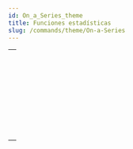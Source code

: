 ```yaml
---
id: On_a_Series_theme
title: Funciones estadísticas
slug: /commands/theme/On-a-Series
---
```


|                                                                                                 |
| ----------------------------------------------------------------------------------------------- |
| [<!-- INCLUDE #_command_.Average.Syntax -->](../../commands-legacy/average.md)<br/>             |
| [<!-- INCLUDE #_command_.Max.Syntax -->](../../commands-legacy/max.md)<br/>                     |
| [<!-- INCLUDE #_command_.Min.Syntax -->](../../commands-legacy/min.md)<br/>                     |
| [<!-- INCLUDE #_command_.Std deviation.Syntax -->](../../commands-legacy/std-deviation.md)<br/> |
| [<!-- INCLUDE #_command_.Sum.Syntax -->](../../commands-legacy/sum.md)<br/>                     |
| [<!-- INCLUDE #_command_.Sum squares.Syntax -->](../../commands-legacy/sum-squares.md)<br/>     |
| [<!-- INCLUDE #_command_.Variance.Syntax -->](../../commands-legacy/variance.md)<br/>           |
